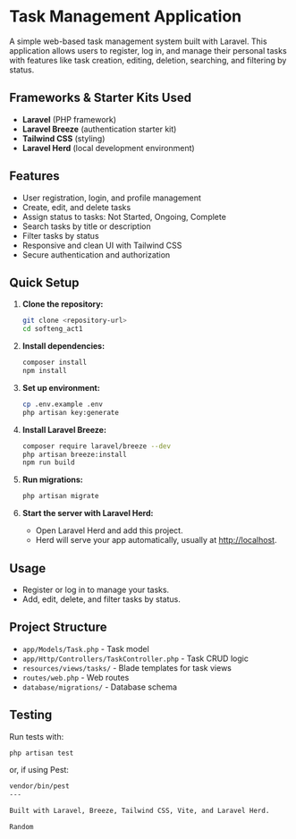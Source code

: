 # Task Management Application

A simple web-based task management system built with Laravel. This application allows users to register, log in, and manage their personal tasks with features like task creation, editing, deletion, searching, and filtering by status.

## Frameworks & Starter Kits Used

- **Laravel** (PHP framework)
- **Laravel Breeze** (authentication starter kit)
- **Tailwind CSS** (styling)
- **Laravel Herd** (local development environment)

## Features

- User registration, login, and profile management
- Create, edit, and delete tasks
- Assign status to tasks: Not Started, Ongoing, Complete
- Search tasks by title or description
- Filter tasks by status
- Responsive and clean UI with Tailwind CSS
- Secure authentication and authorization

## Quick Setup

1. **Clone the repository:**
   ```sh
   git clone <repository-url>
   cd softeng_act1
   ```

2. **Install dependencies:**
   ```sh
   composer install
   npm install
   ```

3. **Set up environment:**
   ```sh
   cp .env.example .env
   php artisan key:generate
   ```

4. **Install Laravel Breeze:**
   ```sh
   composer require laravel/breeze --dev
   php artisan breeze:install
   npm run build
   ```

5. **Run migrations:**
   ```sh
   php artisan migrate
   ```

6. **Start the server with Laravel Herd:**
   - Open Laravel Herd and add this project.
   - Herd will serve your app automatically, usually at [http://localhost](http://localhost).

## Usage

- Register or log in to manage your tasks.
- Add, edit, delete, and filter tasks by status.

## Project Structure

- `app/Models/Task.php` - Task model
- `app/Http/Controllers/TaskController.php` - Task CRUD logic
- `resources/views/tasks/` - Blade templates for task views
- `routes/web.php` - Web routes
- `database/migrations/` - Database schema

## Testing

Run tests with:
```sh
php artisan test
```
or, if using Pest:
```sh
vendor/bin/pest
---

Built with Laravel, Breeze, Tailwind CSS, Vite, and Laravel Herd.

Random
